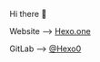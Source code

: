 Hi there 👋

Website --> [Hexo.one](https://hexo.one)

GitLab --> [@Hexo0](https://gitlab.com/Hexo0)
